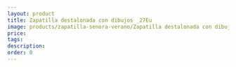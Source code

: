 ```yaml
---
layout: product
title: Zapatilla destalonada con dibujos _27Eu
image: products/zapatilla-senora-verano/Zapatilla destalonada con dibujos _27Eu.jpeg
price: 
tags: 
description: 
order: 0
---
```

